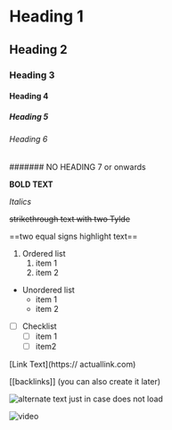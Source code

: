 
# Heading 1
## Heading 2
### Heading 3
#### Heading 4
##### Heading 5
###### Heading 6
####### NO HEADING 7 or onwards


**BOLD TEXT**

*Italics*

~~strikethrough text with two Tylde~~


==two equal signs highlight text==

1. Ordered list
	1. item 1
	2. item 2

- Unordered list
	- item 1
	- item 2

- [ ] Checklist
	- [ ] item 1
	- [ ] item2

[Link Text](https:// actuallink.com)


[[backlinks]] (you can also create it later)

![alternate text just in case does not load](https://upload.wikimedia.org/wikipedia/en/9/9a/SenkuIshigami.jpg)

![video](https://youtu.be/eFcdH93oFD8)

